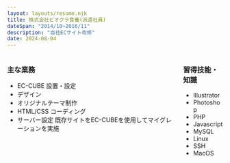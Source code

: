 ```yaml
---
layout: layouts/resume.njk
title: 株式会社ビオクラ食養(派遣社員)
dateSpan: "2014/10~2016/11"
description: "自社ECサイト改修"
date: 2024-08-04
---
```

<div class="columns">
<div class="column">

### 主な業務
- EC-CUBE 設置・設定
- デザイン
- オリジナルテーマ制作
- HTML/CSS コーディング
- サーバー設定
  既存サイトをEC-CUBEを使用してマイグレーションを実施

</div>
<div class="column">

### 習得技能・知識
- Illustrator
- Photoshop
- PHP
- Javascript
- MySQL
- Linux
- SSH
- MacOS

</div>
</div>
